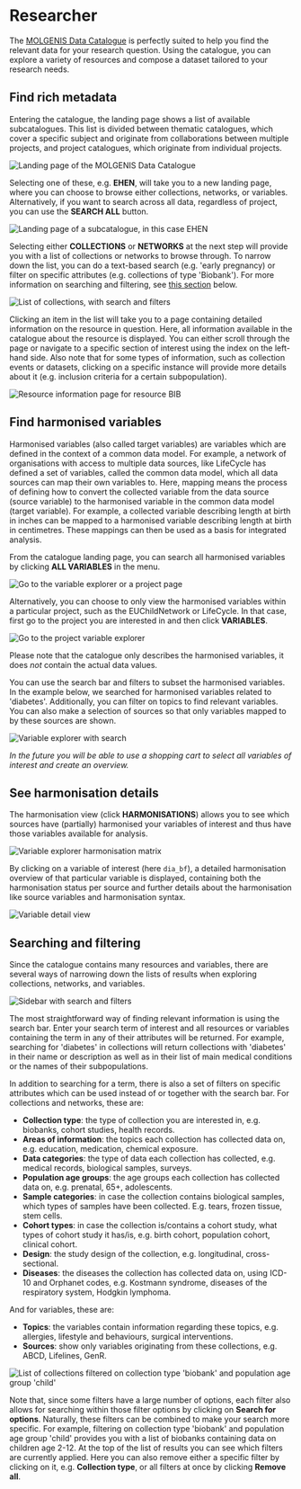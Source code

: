 # Researcher

The [MOLGENIS Data Catalogue](https://data-catalogue.molgeniscloud.org/) is perfectly suited
to help you find the relevant data for your research question.
Using the catalogue, you can explore a variety of resources and compose a dataset
tailored to your research needs.

## Find rich metadata

Entering the catalogue, the landing page shows a list of available subcatalogues.
This list is divided between thematic catalogues, which cover a specific subject
and originate from collaborations between multiple projects,
and project catalogues, which originate from individual projects.

![Landing page of the MOLGENIS Data Catalogue](../img/cat_homepage.png)

Selecting one of these, e.g. **EHEN**, will take you to a new landing page, where you can choose
to browse either collections, networks, or variables.
Alternatively, if you want to search across all data, regardless of project, you can use the **SEARCH ALL** button.

![Landing page of a subcatalogue, in this case EHEN](../img/cat_catalogue-landing-page.png)

Selecting either **COLLECTIONS** or **NETWORKS** at the next step will provide you with a list of
collections or networks to browse through. To narrow down the list, you can do a text-based search (e.g. 'early pregnancy)
or filter on specific attributes (e.g. collections of type 'Biobank').
For more information on searching and filtering, see [this section](#searching-and-filtering) below.

![List of collections, with search and filters](../img/cat_collections-list.png)

Clicking an item in the list will take you to a page containing detailed information on the resource in question.
Here, all information available in the catalogue about the resource is displayed.
You can either scroll through the page or navigate to a specific section of interest using the
index on the left-hand side. Also note that for some types of information, such as collection events or datasets,
clicking on a specific instance will provide more details about it (e.g. inclusion criteria for a certain subpopulation).

![Resource information page for resource BIB](../img/cat_resource-information-page.png)

## Find harmonised variables

Harmonised variables (also called target variables) are variables
which are defined in the context of a common data model. For example, a network of organisations with access
to multiple data sources, like LifeCycle has defined a set of variables, called the common data model,
which all data sources can map their own variables to.
Here, mapping means the process of defining how to convert the collected variable from the data source (source variable)
to the harmonised variable in the common data model (target variable).
For example, a collected variable describing length at birth in inches can be mapped to a harmonised variable
describing length at birth in centimetres. These mappings can then be used as a basis for integrated analysis.

From the catalogue landing page, you can search all harmonised variables
by clicking **ALL VARIABLES** in the menu.

![Go to the variable explorer or a project page](../img/cat_homepage-variables.png)

Alternatively, you can choose to only view the harmonised variables within a particular project,
such as the EUChildNetwork or LifeCycle. In that case, first go to the project you are interested in
and then click **VARIABLES**.

![Go to the project variable explorer](../img/cat_project-variables.png)

Please note that the catalogue only describes the harmonised variables,
it does *not* contain the actual data values.

You can use the search bar and filters to subset the harmonised variables.
In the example below, we searched for harmonised variables related to 'diabetes'.
Additionally, you can filter on topics to find relevant variables.
You can also make a selection of sources so that only variables
mapped to by these sources are shown.

![Variable explorer with search](../img/cat_variables-search-bar.png)

*In the future you will be able to use a shopping cart to select all variables of interest and create an overview.*

## See harmonisation details

The harmonisation view (click **HARMONISATIONS**) allows you to see
which sources have (partially) harmonised your variables of interest and
thus have those variables available for analysis.

![Variable explorer harmonisation matrix](../img/cat_harmonisation-specifications.png)

By clicking on a variable of interest (here `dia_bf`), a detailed harmonisation overview
of that particular variable is displayed, containing both the harmonisation status per source and
further details about the harmonisation like source variables and harmonisation syntax.

![Variable detail view](../img/cat_detailed-harmonised-variable-view.png)

## Searching and filtering

Since the catalogue contains many resources and variables, there are several ways of narrowing down the lists of results
when exploring collections, networks, and variables.

![Sidebar with search and filters](../img/cat_search-and-filters.png)

The most straightforward way of finding relevant information is using the search bar. Enter your search term of interest
and all resources or variables containing the term in any of their attributes will be returned.
For example, searching for 'diabetes' in collections will return collections with 'diabetes' in their name or description
as well as in their list of main medical conditions or the names of their subpopulations.

In addition to searching for a term, there is also a set of filters on specific attributes which can be used instead of
or together with the search bar. For collections and networks, these are:

- **Collection type**: the type of collection you are interested in, e.g. biobanks, cohort studies, health records.
- **Areas of information**: the topics each collection has collected data on, e.g. education, medication, chemical exposure.
- **Data categories**: the type of data each collection has collected, e.g. medical records, biological samples, surveys.
- **Population age groups**: the age groups each collection has collected data on, e.g. prenatal, 65+, adolescents.
- **Sample categories**: in case the collection contains biological samples, which types of samples have been collected.
E.g. tears, frozen tissue, stem cells.
- **Cohort types**: in case the collection is/contains a cohort study, what types of cohort study it has/is,
e.g. birth cohort, population cohort, clinical cohort.
- **Design**: the study design of the collection, e.g. longitudinal, cross-sectional.
- **Diseases**: the diseases the collection has collected data on, using ICD-10 and Orphanet codes,
e.g. Kostmann syndrome, diseases of the respiratory system, Hodgkin lymphoma.

And for variables, these are:

- **Topics**: the variables contain information regarding these topics,
e.g. allergies, lifestyle and behaviours, surgical interventions.
- **Sources**: show only variables originating from these collections, e.g. ABCD, Lifelines, GenR.

![List of collections filtered on collection type 'biobank' and population age group 'child'](../img/cat_filters-collections.png)

Note that, since some filters have a large number of options, each filter also allows for searching
within those filter options by clicking on **Search for options**. Naturally, these filters can be combined
to make your search more specific. For example, filtering on collection type 'biobank' and population age group 'child'
provides you with a list of biobanks containing data on children age 2-12.
At the top of the list of results you can see which filters are currently applied.
Here you can also remove either a specific filter by clicking on it, e.g. **Collection type**,
or all filters at once by clicking **Remove all**.

